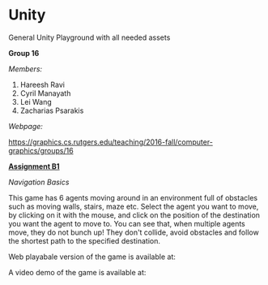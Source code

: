 # Unity
General Unity Playground with all needed assets

<b>Group 16</b>

<i>Members:</i>

1. Hareesh Ravi
2. Cyril Manayath
3. Lei Wang
4. Zacharias Psarakis

<i>Webpage:</i>

https://graphics.cs.rutgers.edu/teaching/2016-fall/computer-graphics/groups/16

<b><u>Assignment B1</u></b> 

<i>Navigation Basics</i>

This game has 6 agents moving around in an environment full of obstacles such as moving walls, stairs, maze etc.
Select the agent you want to move, by clicking on it with the mouse, and click on the position of the destination 
you want the agent to move to. You can see that, when multiple agents move, they do not bunch up! They don't 
collide, avoid obstacles and follow the shortest path to the specified destination.

Web playabale version of the game is available at:


A video demo of the game is available at:

